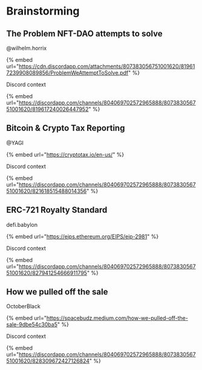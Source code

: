 # Brainstorming

## The Problem NFT-DAO attempts to solve

@wilhelm.horrix

{% embed url="https://cdn.discordapp.com/attachments/807383056751001620/819617239908089856/ProblemWeAttemptToSolve.pdf" %}



Discord context

{% embed url="https://discordapp.com/channels/804069702572965888/807383056751001620/819617240026447952" %}

## Bitcoin & Crypto Tax Reporting

@YAGI

{% embed url="https://cryptotax.io/en-us/" %}

Discord context

{% embed url="https://discordapp.com/channels/804069702572965888/807383056751001620/821618515488014356" %}

## ERC-721 Royalty Standard

defi.babylon

{% embed url="https://eips.ethereum.org/EIPS/eip-2981" %}

Discord context

{% embed url="https://discordapp.com/channels/804069702572965888/807383056751001620/827941254666911795" %}

## How we pulled off the sale

OctoberBlack

{% embed url="https://spacebudz.medium.com/how-we-pulled-off-the-sale-9dbe54c30ba5" %}

Discord context

{% embed url="https://discordapp.com/channels/804069702572965888/807383056751001620/828309672427126824" %}



